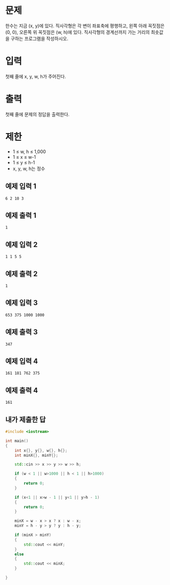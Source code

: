 문제
========
한수는 지금 (x, y)에 있다. 직사각형은 각 변이 좌표축에 평행하고, 왼쪽 아래 꼭짓점은 (0, 0), 오른쪽 위 꼭짓점은 (w, h)에 있다. 직사각형의 경계선까지 가는 거리의 최솟값을 구하는 프로그램을 작성하시오.

입력
==========
첫째 줄에 x, y, w, h가 주어진다.

출력
========
첫째 줄에 문제의 정답을 출력한다.

제한
=========
- 1 ≤ w, h ≤ 1,000
- 1 ≤ x ≤ w-1
- 1 ≤ y ≤ h-1
- x, y, w, h는 정수

예제 입력 1 
--------
```
6 2 10 3
```
예제 출력 1 
--------
```
1
```
예제 입력 2 
-------
```
1 1 5 5
```
예제 출력 2 
--------
```
1
```
예제 입력 3 
------
```
653 375 1000 1000
```
예제 출력 3 
----------
```
347
```
예제 입력 4 
-------
```
161 181 762 375
```
예제 출력 4 
---------
```
161
```

내가 제출한 답
-----------
```cpp
#include <iostream>

int main()
{
	int x{}, y{}, w{}, h{};
	int minX{}, minY{};

	std::cin >> x >> y >> w >> h;

	if (w < 1 || w>1000 || h < 1 || h>1000)
	{
		return 0;
	}

	if (x<1 || x>w - 1 || y<1 || y>h - 1)
	{
		return 0;
	}

	minX = w - x > x ? x : w - x;
	minY = h - y > y ? y : h - y;

	if (minX > minY)
	{
		std::cout << minY;
	}
	else
	{
		std::cout << minX;
	}

}
```
